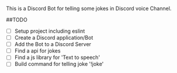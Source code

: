 This is a Discord Bot for telling some jokes in Discord voice Channel.

##TODO

* [ ] Setup project including eslint
* [ ] Create a Discord application/Bot
* [ ] Add the Bot to a Discord Server
* [ ] Find a api for jokes
* [ ] Find a js library for 'Text to speech'
* [ ] Build command for telling joke '!joke'